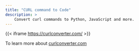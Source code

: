 ```yaml
---
title: "CURL command to Code"
description: >
    Convert curl commands to Python, JavaScript and more.
---
```


{{< iframe https://curlconverter.com/ >}}

To learn more about [curlconverter.com](https://curlconverter.com/)